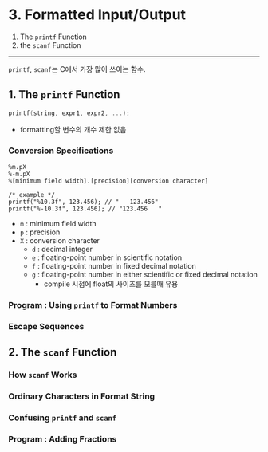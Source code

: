 # 3. Formatted Input/Output

1. The `printf` Function
2. the `scanf` Function

---

`printf`, `scanf`는 C에서 가장 많이 쓰이는 함수.

## 1. The `printf` Function

```c
printf(string, expr1, expr2, ...);
```

- formatting할 변수의 개수 제한 없음

### Conversion Specifications

````
%m.pX
%-m.pX
%[minimum field width].[precision][conversion character]

/* example */
printf("%10.3f", 123.456); // "   123.456"
printf("%-10.3f", 123.456); // "123.456   "
````

- `m` : minimum field width
- `p` : precision
- `X` : conversion character
    - `d` : decimal integer
    - `e` : floating-point number in scientific notation
    - `f` : floating-point number in fixed decimal notation
    - `g` : floating-point number in either scientific or fixed decimal notation
        - compile 시점에 float의 사이즈를 모를때 유용

### Program : Using `printf` to Format Numbers

### Escape Sequences

## 2. The `scanf` Function

### How `scanf` Works

### Ordinary Characters in Format String

### Confusing `printf` and `scanf`

### Program : Adding Fractions

